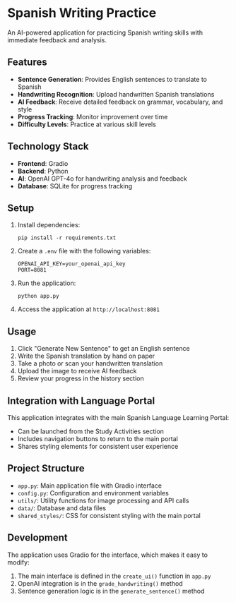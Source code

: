# Spanish Writing Practice

An AI-powered application for practicing Spanish writing skills with immediate feedback and analysis.

## Features

- **Sentence Generation**: Provides English sentences to translate to Spanish
- **Handwriting Recognition**: Upload handwritten Spanish translations
- **AI Feedback**: Receive detailed feedback on grammar, vocabulary, and style
- **Progress Tracking**: Monitor improvement over time
- **Difficulty Levels**: Practice at various skill levels

## Technology Stack

- **Frontend**: Gradio
- **Backend**: Python
- **AI**: OpenAI GPT-4o for handwriting analysis and feedback
- **Database**: SQLite for progress tracking

## Setup

1. Install dependencies:
   ```
   pip install -r requirements.txt
   ```

2. Create a `.env` file with the following variables:
   ```
   OPENAI_API_KEY=your_openai_api_key
   PORT=8081
   ```

3. Run the application:
   ```
   python app.py
   ```

4. Access the application at `http://localhost:8081`

## Usage

1. Click "Generate New Sentence" to get an English sentence
2. Write the Spanish translation by hand on paper
3. Take a photo or scan your handwritten translation
4. Upload the image to receive AI feedback
5. Review your progress in the history section

## Integration with Language Portal

This application integrates with the main Spanish Language Learning Portal:
- Can be launched from the Study Activities section
- Includes navigation buttons to return to the main portal
- Shares styling elements for consistent user experience

## Project Structure

- `app.py`: Main application file with Gradio interface
- `config.py`: Configuration and environment variables
- `utils/`: Utility functions for image processing and API calls
- `data/`: Database and data files
- `shared_styles/`: CSS for consistent styling with the main portal

## Development

The application uses Gradio for the interface, which makes it easy to modify:
1. The main interface is defined in the `create_ui()` function in `app.py`
2. OpenAI integration is in the `grade_handwriting()` method
3. Sentence generation logic is in the `generate_sentence()` method 